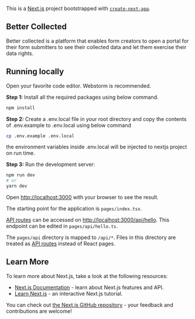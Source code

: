 This is a [Next.js](https://nextjs.org/) project bootstrapped with [`create-next-app`](https://github.com/vercel/next.js/tree/canary/packages/create-next-app).

## Better Collected

Better collected is a platform that enables form creators to open a portal for their form submitters to see their collected data and let them exercise their data rights.

## Running locally

Open your favorite code editor. Webstorm is recommended.

**Step 1:** Install all the required packages using below command.

```bash
npm install
```

**Step 2:** Create a .env.local file in your root directory and copy the contents of .env.example to .env.local using below command

```bash
cp .env.example .env.local
```

the environment variables inside .env.local will be injected to nextjs project on run time.

**Step 3:** Run the development server:

```bash
npm run dev
# or
yarn dev
```

Open [http://localhost:3000](http://localhost:3000) with your browser to see the result.

The starting point for the application is `pages/index.tsx`.

[API routes](https://nextjs.org/docs/api-routes/introduction) can be accessed on [http://localhost:3000/api/hello](http://localhost:3000/api/hello). This endpoint can be edited in `pages/api/hello.ts`.

The `pages/api` directory is mapped to `/api/*`. Files in this directory are treated as [API routes](https://nextjs.org/docs/api-routes/introduction) instead of React pages.

## Learn More

To learn more about Next.js, take a look at the following resources:

-   [Next.js Documentation](https://nextjs.org/docs) - learn about Next.js features and API.
-   [Learn Next.js](https://nextjs.org/learn) - an interactive Next.js tutorial.

You can check out [the Next.js GitHub repository](https://github.com/vercel/next.js/) - your feedback and contributions are welcome!
